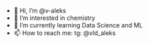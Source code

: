 - 👋 Hi, I’m @v-aleks
- 👀 I’m interested in chemistry
- 🌱 I’m currently learning Data Science and ML
- 📫 How to reach me: tg: @vld_aleks
